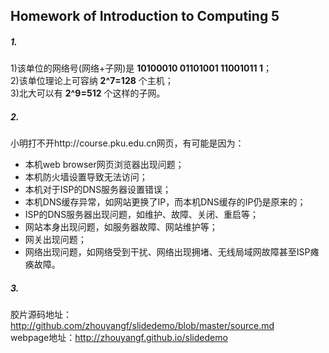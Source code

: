 ## Homework of Introduction to Computing 5

##### 1.
1)该单位的网络号(网络+子网)是 **10100010 01101001 11001011 1**；  
2)该单位理论上可容纳 **2^7=128** 个主机；  
3)北大可以有 **2^9=512** 个这样的子网。

##### 2.
小明打不开http://course.pku.edu.cn网页，有可能是因为：  
  - 本机web browser网页浏览器出现问题；    
  - 本机防火墙设置导致无法访问；  
  - 本机对于ISP的DNS服务器设置错误； 
  - 本机DNS缓存异常，如网站更换了IP，而本机DNS缓存的IP仍是原来的；   
  - ISP的DNS服务器出现问题，如维护、故障、关闭、重启等；  
  - 网站本身出现问题，如服务器故障、网站维护等；  
  - 网关出现问题；  
  - 网络出现问题，如网络受到干扰、网络出现拥堵、无线局域网故障甚至ISP瘫痪故障。

##### 3.
胶片源码地址：http://github.com/zhouyangf/slidedemo/blob/master/source.md  
webpage地址：http://zhouyangf.github.io/slidedemo
